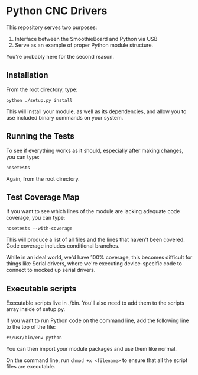 # Python CNC Drivers

This repository serves two purposes:

1. Interface between the SmoothieBoard and Python via USB
2. Serve as an example of proper Python module structure.

You're probably here for the second reason.

## Installation

From the root directory, type:

    python ./setup.py install

This will install your module, as well as its dependencies, and allow you to use included binary commands on your system.

## Running the Tests

To see if everything works as it should, especially after making changes, you can type:

	nosetests

Again, from the root directory.

## Test Coverage Map

If you want to see which lines of the module are lacking adequate code coverage, you can type:

	nosetests --with-coverage

This will produce a list of all files and the lines that haven't been covered.  Code coverage includes conditional branches.

While in an ideal world, we'd have 100% coverage, this becomes difficult for things like Serial drivers, where we're executing device-specific code to connect to mocked up serial drivers.

## Executable scripts

Executable scripts live in ./bin.  You'll also need to add them to the scripts array inside of setup.py.

If you want to run Python code on the command line, add the following line to the top of the file:

	#!/usr/bin/env python

You can then import your module packages and use them like normal.

On the command line, run `chmod +x <filename>` to ensure that all the script files are executable.
